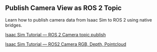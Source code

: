 ## **Publish Camera View as ROS 2 Topic**

Learn how to publish camera data from Isaac Sim to ROS 2 using native bridges.

[Isaac Sim Tutorial — ROS 2 Camera topic publish](https://docs.isaacsim.omniverse.nvidia.com/latest/ros2_tutorials/tutorial_ros2_camera.html)

[Isaac Sim Tutorial — ROS2 Camera RGB, Depth, Pointcloud](https://docs.isaacsim.omniverse.nvidia.com/latest/ros2_tutorials/tutorial_ros2_camera_publishing.html)